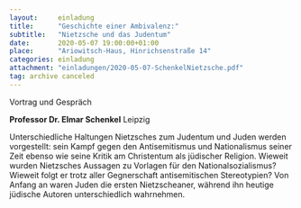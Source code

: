 ```yaml
---
layout:     einladung
title:      "Geschichte einer Ambivalenz:"
subtitle:   "Nietzsche und das Judentum"
date:       2020-05-07 19:00:00+01:00
place:      "Ariowitsch-Haus, Hinrichsenstraße 14"
categories: einladung
attachment: "einladungen/2020-05-07-SchenkelNietzsche.pdf"
tag: archive canceled
---
```


Vortrag und Gespräch

**Professor Dr. Elmar Schenkel**
Leipzig

Unterschiedliche Haltungen Nietzsches zum Judentum und Juden werden vorgestellt: sein Kampf gegen den Antisemitismus und Nationalismus seiner Zeit ebenso wie seine Kritik am Christentum als jüdischer Religion.
Wieweit wurden Nietzsches Aussagen zu Vorlagen für den Nationalsozialismus?
Wieweit folgt er trotz aller Gegnerschaft antisemitischen Stereotypien?
Von Anfang an waren Juden die ersten Nietzscheaner, während ihn heutige jüdische Autoren unterschiedlich wahrnehmen.
